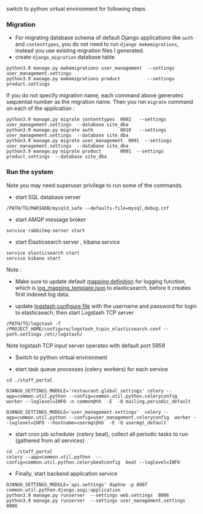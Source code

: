 
switch to python virtual environment for following steps

### Migration

* For migrating database schema of default Django applications like `auth` and `contenttypes`, you do not need to run `django makemigrations`, instead you use existing migration files I generated.
* create `django_migration` database table

```
python3.9 manage.py makemigrations user_management  --settings user_management.settings
python3.9 manage.py makemigrations product          --settings product.settings
```
If you do not specify migration name, each command above generates sequential number as the migration name. Then you run `migrate` command on each of the application :
```
python3.9 manage.py migrate contenttypes  0002   --settings user_management.settings  --database site_dba
python3.9 manage.py migrate auth          0018   --settings user_management.settings  --database site_dba
python3.9 manage.py migrate user_management  0001  --settings user_management.settings  --database site_dba
python3.9 manage.py migrate product       0001  --settings product.settings  --database site_dba
```

### Run the system

Note you may need superuser privilege to run some of the commands.

* start SQL database server
```
/PATH/TO/MARIADB/mysqld_safe --defaults-file=mysql_debug.cnf
```

* start AMQP message broker
```
service rabbitmq-server start
```

* start Elasticsearch server , kibana service
```
service elasticsearch start
service kibana start
```
Note :
* Make sure to update default [mapping definition](https://github.com/metalalive/EnvToolSetupJunkBox/blob/master/elasticsearch/5.6/basic_usage_cheatsheet.md#mapping) for logging function, which is [log_mapping_template.json](./configure/log_mapping_template.json) to elasticsearch, before it creates first indexed log data.


* update [logstash configure file](./configure/logstash_tcpin_elasticsearch.conf) with the username and password for login to elasticseach, then start Logstash TCP server
```
/PATH/TO/logstash -f  /PROJECT_HOME/configure/logstash_tcpin_elasticsearch.conf --path.settings /etc/logstash/
```
Note logstash TCP input server operates with default port 5959

* Switch to python virtual environment 

* start task queue processes (celery workers) for each service
```
cd ./staff_portal

DJANGO_SETTINGS_MODULE='restaurant.global_settings' celery --app=common.util.python --config=common.util.python.celeryconfig   worker --loglevel=INFO -n common@%h  -E  -Q mailing,periodic_default

DJANGO_SETTINGS_MODULE='user_management.settings'  celery --app=common.util.python --config=user_management.celeryconfig  worker --loglevel=INFO --hostname=usermgt@%h  -E -Q usermgt_default
```


* start cron job scheduler (celery beat), collect all periodic tasks to run (gathered from all services)
```
cd ./staff_portal
celery --app=common.util.python  --config=common.util.python.celerybeatconfig  beat --loglevel=INFO
```

* Finally, start backend application service
```
DJANGO_SETTINGS_MODULE='api.settings' daphne -p 8007  common.util.python.django.asgi:application
python3.9 manage.py runserver  --settings web.settings  8006
python3.9 manage.py runserver  --settings user_management.settings  8008
```


